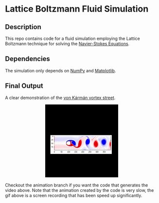 # Lattice Boltzmann Fluid Simulation 

## Description

This repo contains code for a fluid simulation employing the Lattice Boltzmann technique for solving the [Navier-Stokes Equations](https://en.wikipedia.org/wiki/Navier%E2%80%93Stokes_equations).

## Dependencies

The simulation only depends on [NumPy](https://numpy.org/doc/stable/index.html) and [Matplotlib](https://matplotlib.org/stable/).

## Final Output

A clear demonstration of the [von Kármán vortex street](https://en.wikipedia.org/wiki/K%C3%A1rm%C3%A1n_vortex_street). 

<p align="center">
  <img src="LBsim_v2.gif" alt="animated_LBsim" />
</p>

Checkout the animation branch if you want the code that generates the video above. Note that the animation created by the code is very slow, the gif above is a screen recording that has been speed up significantly.